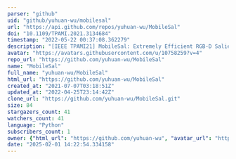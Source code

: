 ```yaml
---
parser: "github"
uid: "github/yuhuan-wu/mobilesal"
url: "https://api.github.com/repos/yuhuan-wu/MobileSal"
doi: "10.1109/TPAMI.2021.3134684"
timestamp: "2022-05-22 00:37:08.362279"
description: "[IEEE TPAMI21] MobileSal: Extremely Efficient RGB-D Salient Object Detection [PyTorch & Jittor]"
avatar: "https://avatars.githubusercontent.com/u/10758259?v=4"
repo_url: "https://github.com/yuhuan-wu/MobileSal"
name: "MobileSal"
full_name: "yuhuan-wu/MobileSal"
html_url: "https://github.com/yuhuan-wu/MobileSal"
created_at: "2021-07-07T03:18:51Z"
updated_at: "2022-04-25T23:14:42Z"
clone_url: "https://github.com/yuhuan-wu/MobileSal.git"
size: 84
stargazers_count: 41
watchers_count: 41
language: "Python"
subscribers_count: 1
owner: {"html_url": "https://github.com/yuhuan-wu", "avatar_url": "https://avatars.githubusercontent.com/u/10758259?v=4", "login": "yuhuan-wu", "type": "User"}
date: "2025-02-01 14:22:54.334158"
---
```

